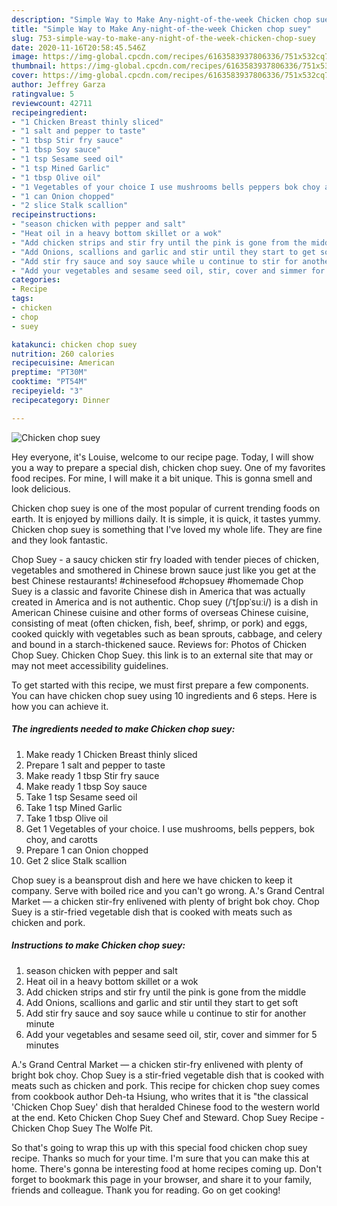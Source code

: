 ```yaml
---
description: "Simple Way to Make Any-night-of-the-week Chicken chop suey"
title: "Simple Way to Make Any-night-of-the-week Chicken chop suey"
slug: 753-simple-way-to-make-any-night-of-the-week-chicken-chop-suey
date: 2020-11-16T20:58:45.546Z
image: https://img-global.cpcdn.com/recipes/6163583937806336/751x532cq70/chicken-chop-suey-recipe-main-photo.jpg
thumbnail: https://img-global.cpcdn.com/recipes/6163583937806336/751x532cq70/chicken-chop-suey-recipe-main-photo.jpg
cover: https://img-global.cpcdn.com/recipes/6163583937806336/751x532cq70/chicken-chop-suey-recipe-main-photo.jpg
author: Jeffrey Garza
ratingvalue: 5
reviewcount: 42711
recipeingredient:
- "1 Chicken Breast thinly sliced"
- "1 salt and pepper to taste"
- "1 tbsp Stir fry sauce"
- "1 tbsp Soy sauce"
- "1 tsp Sesame seed oil"
- "1 tsp Mined Garlic"
- "1 tbsp Olive oil"
- "1 Vegetables of your choice I use mushrooms bells peppers bok choy and carotts"
- "1 can Onion chopped"
- "2 slice Stalk scallion"
recipeinstructions:
- "season chicken with pepper and salt"
- "Heat oil in a heavy bottom skillet or a wok"
- "Add chicken strips and stir fry until the pink is gone from the middle"
- "Add Onions, scallions and garlic and stir until they start to get soft"
- "Add stir fry sauce and soy sauce while u continue to stir for another minute"
- "Add your vegetables and sesame seed oil, stir, cover and simmer for 5 minutes"
categories:
- Recipe
tags:
- chicken
- chop
- suey

katakunci: chicken chop suey 
nutrition: 260 calories
recipecuisine: American
preptime: "PT30M"
cooktime: "PT54M"
recipeyield: "3"
recipecategory: Dinner

---
```



![Chicken chop suey](https://img-global.cpcdn.com/recipes/6163583937806336/751x532cq70/chicken-chop-suey-recipe-main-photo.jpg)

Hey everyone, it's Louise, welcome to our recipe page. Today, I will show you a way to prepare a special dish, chicken chop suey. One of my favorites food recipes. For mine, I will make it a bit unique. This is gonna smell and look delicious.

Chicken chop suey is one of the most popular of current trending foods on earth. It is enjoyed by millions daily. It is simple, it is quick, it tastes yummy. Chicken chop suey is something that I've loved my whole life. They are fine and they look fantastic.

Chop Suey - a saucy chicken stir fry loaded with tender pieces of chicken, vegetables and smothered in Chinese brown sauce just like you get at the best Chinese restaurants! #chinesefood #chopsuey #homemade Chop Suey is a classic and favorite Chinese dish in America that was actually created in America and is not authentic. Chop suey (/ˈtʃɒpˈsuːi/) is a dish in American Chinese cuisine and other forms of overseas Chinese cuisine, consisting of meat (often chicken, fish, beef, shrimp, or pork) and eggs, cooked quickly with vegetables such as bean sprouts, cabbage, and celery and bound in a starch-thickened sauce. Reviews for: Photos of Chicken Chop Suey. Chicken Chop Suey. this link is to an external site that may or may not meet accessibility guidelines.


To get started with this recipe, we must first prepare a few components. You can have chicken chop suey using 10 ingredients and 6 steps. Here is how you can achieve it.

<!--inarticleads1-->

##### The ingredients needed to make Chicken chop suey:

1. Make ready 1 Chicken Breast thinly sliced
1. Prepare 1 salt and pepper to taste
1. Make ready 1 tbsp Stir fry sauce
1. Make ready 1 tbsp Soy sauce
1. Take 1 tsp Sesame seed oil
1. Take 1 tsp Mined Garlic
1. Take 1 tbsp Olive oil
1. Get 1 Vegetables of your choice. I use mushrooms, bells peppers, bok choy, and carotts
1. Prepare 1 can Onion chopped
1. Get 2 slice Stalk scallion


Chop suey is a beansprout dish and here we have chicken to keep it company. Serve with boiled rice and you can&#39;t go wrong. A.&#39;s Grand Central Market — a chicken stir-fry enlivened with plenty of bright bok choy. Chop Suey is a stir-fried vegetable dish that is cooked with meats such as chicken and pork. 

<!--inarticleads2-->

##### Instructions to make Chicken chop suey:

1. season chicken with pepper and salt
1. Heat oil in a heavy bottom skillet or a wok
1. Add chicken strips and stir fry until the pink is gone from the middle
1. Add Onions, scallions and garlic and stir until they start to get soft
1. Add stir fry sauce and soy sauce while u continue to stir for another minute
1. Add your vegetables and sesame seed oil, stir, cover and simmer for 5 minutes


A.&#39;s Grand Central Market — a chicken stir-fry enlivened with plenty of bright bok choy. Chop Suey is a stir-fried vegetable dish that is cooked with meats such as chicken and pork. This recipe for chicken chop suey comes from cookbook author Deh-ta Hsiung, who writes that it is &#34;the classical &#39;Chicken Chop Suey&#39; dish that heralded Chinese food to the western world at the end. Keto Chicken Chop Suey Chef and Steward. Chop Suey Recipe - Chicken Chop Suey The Wolfe Pit. 

So that's going to wrap this up with this special food chicken chop suey recipe. Thanks so much for your time. I'm sure that you can make this at home. There's gonna be interesting food at home recipes coming up. Don't forget to bookmark this page in your browser, and share it to your family, friends and colleague. Thank you for reading. Go on get cooking!
